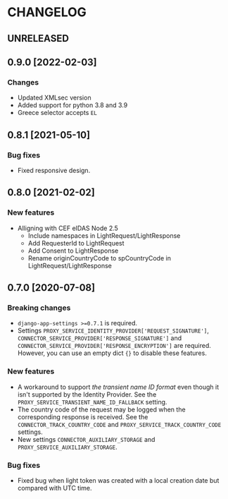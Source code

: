 CHANGELOG
=========

UNRELEASED
----------

0.9.0 [2022-02-03]
------------------

### Changes

* Updated XMLsec version
* Added support for python 3.8 and 3.9
* Greece selector accepts `EL`

0.8.1 [2021-05-10]
------------------

### Bug fixes

* Fixed responsive design.

0.8.0 [2021-02-02]
------------------

### New features

* Alligning with CEF eIDAS Node 2.5
    * Include namespaces in LightRequest/LightResponse
    * Add RequesterId to LightRequest
    * Add Consent to LightResponse
    * Rename originCountryCode to spCountryCode in LightRequest/LightResponse

0.7.0 [2020-07-08]
------------------

### Breaking changes

* `django-app-settings >=0.7.1` is required.
* Settings `PROXY_SERVICE_IDENTITY_PROVIDER['REQUEST_SIGNATURE']`, `CONNECTOR_SERVICE_PROVIDER['RESPONSE_SIGNATURE']` and `CONNECTOR_SERVICE_PROVIDER['RESPONSE_ENCRYPTION']` are required.
  However, you can use an empty dict `{}` to disable these features.

### New features

* A workaround to support *the transient name ID format* even though it isn't supported by the Identity Provider.
  See the `PROXY_SERVICE_TRANSIENT_NAME_ID_FALLBACK` setting.
* The country code of the request may be logged when the corresponding response is received.
  See the `CONNECTOR_TRACK_COUNTRY_CODE` and `PROXY_SERVICE_TRACK_COUNTRY_CODE` settings.
* New settings `CONNECTOR_AUXILIARY_STORAGE` and `PROXY_SERVICE_AUXILIARY_STORAGE`.

### Bug fixes

* Fixed bug when light token was created with a local creation date but compared with UTC time.
